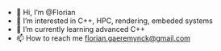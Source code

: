- 👋 Hi, I’m @FIorian
- 👀 I’m interested in C++, HPC, rendering, embeded systems
- 🌱 I’m currently learning advanced C++
- 📫 How to reach me florian.gaeremynck@gmail.com

<!---
FIorian/FIorian is a ✨ special ✨ repository because its `README.md` (this file) appears on your GitHub profile.
You can click the Preview link to take a look at your changes.
--->
